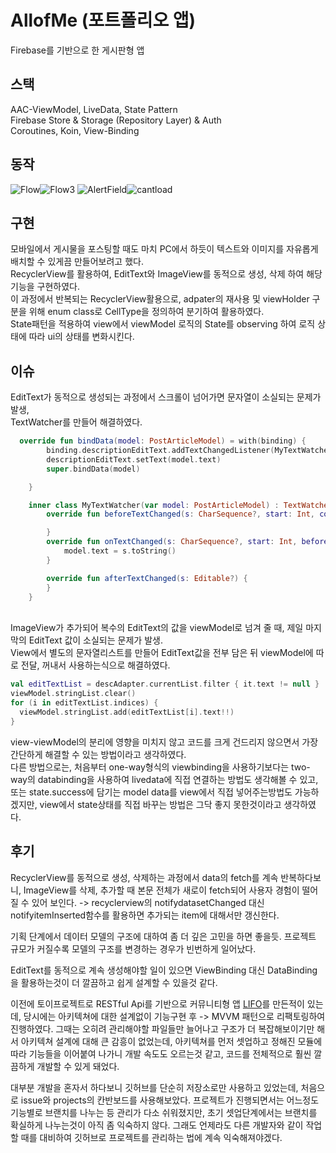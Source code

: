 # AllofMe (포트폴리오 앱)

Firebase를 기반으로 한 게시판형 앱

## 스택

AAC-ViewModel, LiveData, State Pattern\
Firebase Store & Storage (Repository Layer) & Auth\
Coroutines, Koin, View-Binding


## 동작

![Flow](https://user-images.githubusercontent.com/67935576/143563620-227b38ad-8220-4152-bdc0-60abb84fb091.gif)![Flow3](https://user-images.githubusercontent.com/67935576/143681339-2e99428c-99aa-4fac-bd37-dbf93a62f281.gif)
![AlertField](https://user-images.githubusercontent.com/67935576/143571611-61b8966c-abc4-4dfe-88dc-90872052081d.png)![cantload](https://user-images.githubusercontent.com/67935576/143686593-7e425233-636c-4222-8375-a87d4262416d.png)


## 구현

모바일에서 게시물을 포스팅할 때도 마치 PC에서 하듯이 텍스트와 이미지를 자유롭게 배치할 수 있게끔 만들어보려고 했다.\
RecyclerView를 활용하여, EditText와 ImageView를 동적으로 생성, 삭제 하여 해당 기능을 구현하였다.\
이 과정에서 반복되는 RecyclerView활용으로, adpater의 재사용 및 viewHolder 구분을 위해 enum class로 CellType을 정의하여 분기하여 활용하였다.\
State패턴을 적용하여 view에서 viewModel 로직의 State를 observing 하여 로직 상태에 따라 ui의 상태를 변화시킨다.


## 이슈

EditText가 동적으로 생성되는 과정에서 스크롤이 넘어가면 문자열이 소실되는 문제가 발생,\
TextWatcher를 만들어 해결하였다.
``` Kotlin
  override fun bindData(model: PostArticleModel) = with(binding) {
        binding.descriptionEditText.addTextChangedListener(MyTextWatcher(model))
        descriptionEditText.setText(model.text)
        super.bindData(model)

    }

    inner class MyTextWatcher(var model: PostArticleModel) : TextWatcher {
        override fun beforeTextChanged(s: CharSequence?, start: Int, count: Int, after: Int) {

        }
        override fun onTextChanged(s: CharSequence?, start: Int, before: Int, count: Int) {
            model.text = s.toString()
        }

        override fun afterTextChanged(s: Editable?) {
        }
    }
```
\
ImageView가 추가되어 복수의 EditText의 값을 viewModel로 넘겨 줄 때, 제일 마지막의 EditText 값이 소실되는 문제가 발생.\
View에서 별도의 문자열리스트를 만들어 EditText값을 전부 담은 뒤 viewModel에 따로 전달, 꺼내서 사용하는식으로 해결하였다.
```Kotlin
val editTextList = descAdapter.currentList.filter { it.text != null }
viewModel.stringList.clear()
for (i in editTextList.indices) {
  viewModel.stringList.add(editTextList[i].text!!)
}
```
view-viewModel의 분리에 영향을 미치지 않고 코드를 크게 건드리지 않으면서 가장 간단하게 해결할 수 있는 방법이라고 생각하였다.\
다른 방법으로는, 처음부터 one-way형식의 viewbinding을 사용하기보다는 two-way의 databinding을 사용하여 livedata에 직접 연결하는 방법도 생각해볼 수 있고,\
또는 state.success에 담기는 model data를 view에서 직접 넣어주는방법도 가능하겠지만, view에서 state상태를 직접 바꾸는 방법은 그닥 좋지 못한것이라고 생각하였다.



## 후기

RecyclerView를 동적으로 생성, 삭제하는 과정에서 data의 fetch를 계속 반복하다보니, ImageView를 삭제, 추가할 때 본문 전체가 새로이 fetch되어
사용자 경험이 떨어질 수 있어 보인다. -> recyclerview의 notifydatasetChanged 대신 notifyitemInserted함수를 활용하면 추가되는 item에 대해서만 갱신한다.

기획 단계에서 데이터 모델의 구조에 대하여 좀 더 깊은 고민을 하면 좋을듯. 프로젝트 규모가 커질수록 모델의 구조를 변경하는 경우가 빈번하게 일어났다.

EditText를 동적으로 계속 생성해야할 일이 있으면 ViewBinding 대신 DataBinding을 활용하는것이 더 깔끔하고 쉽게 설계할 수 있을것 같다.

이전에 토이프로젝트로 RESTful Api를 기반으로 커뮤니티형 앱 [LIFO](https://github.com/YeseopLee/LIFO)를 만든적이 있는데, 당시에는 아키텍쳐에 대한 설계없이 기능구현 후 -> MVVM 패턴으로 리팩토링하여 진행하였다. 그때는 오히려 관리해야할 파일들만 늘어나고 구조가 더 복잡해보이기만 해서 아키텍쳐 설계에 대해 큰 감흥이 없었는데, 아키텍쳐를 먼저 셋업하고 정해진 모듈에 따라 기능들을 이어붙여 나가니 개발 속도도 오르는것 같고, 코드를 전체적으로 훨씬 깔끔하게 개발할 수 있게 돼었다. 

대부분 개발을 혼자서 하다보니 깃허브를 단순히 저장소로만 사용하고 있었는데, 처음으로 issue와 projects의 칸반보드를 사용해보았다. 프로젝트가 진행되면서는 어느정도 기능별로 브랜치를 나누는 등 관리가 다소 쉬워졌지만, 초기 셋업단계에서는 브랜치를 확실하게 나누는것이 아직 좀 익숙하지 않다. 그래도 언제라도 다른 개발자와 같이 작업할 때를 대비하여 깃허브로 프로젝트를 관리하는 법에 계속 익숙해져야겠다.





